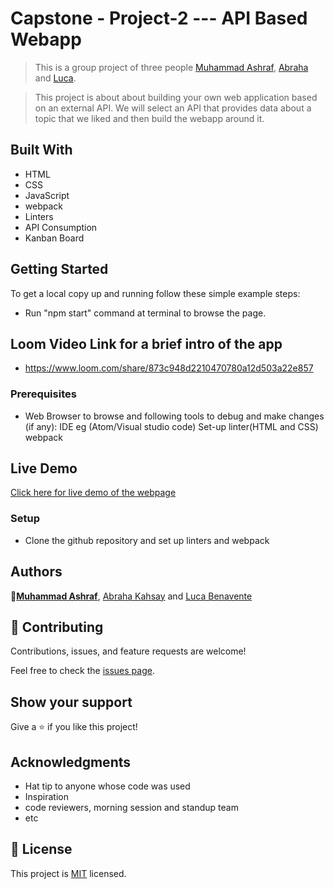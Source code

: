 # Capstone - Project-2 --- API Based Webapp

> This is a group project of three people <a href="https://github.com/for-ashraf">Muhammad Ashraf</a>, <a href="https://github.com/AbrahaKahsay">Abraha</a> and <a href="https://github.com/lucabenaventew">Luca</a>.

> This project is about about building your own web application based on an external API. We will select an API that provides data about a topic that we liked and then build the webapp around it.

## Built With

- HTML
- CSS
- JavaScript
- webpack
- Linters
- API Consumption
- Kanban Board

## Getting Started

To get a local copy up and running follow these simple example steps:

- Run "npm start" command at terminal to browse the page.
## Loom Video Link for a brief intro of the app

- https://www.loom.com/share/873c948d2210470780a12d503a22e857

### Prerequisites

- Web Browser to browse and following tools to debug and make changes (if any):
  IDE eg (Atom/Visual studio code)
  Set-up linter(HTML and CSS)
  webpack

## Live Demo ##

 <a href="https://for-ashraf.github.io/Capstone-Project-2---API-based-webapp/dist/index.html"> Click here for live demo of the webpage</a>

### Setup

- Clone the github repository and set up linters and webpack

## Authors

👤<a href="https://github.com/for-ashraf">**Muhammad Ashraf**</a>, <a href="https://github.com/AbrahaKahsay">Abraha Kahsay</a> and <a href="https://github.com/lucabenaventew">Luca Benavente</a>


## 🤝 Contributing

Contributions, issues, and feature requests are welcome!

Feel free to check the <a href="https://github.com/for-ashraf/Capstone-Project-2---API-based-webapp/issues">issues page</a>.

## Show your support

Give a ⭐️ if you like this project!

## Acknowledgments

- Hat tip to anyone whose code was used
- Inspiration
- code reviewers, morning session and standup team
- etc

## 📝 License

This project is [MIT](./MIT.md) licensed.
